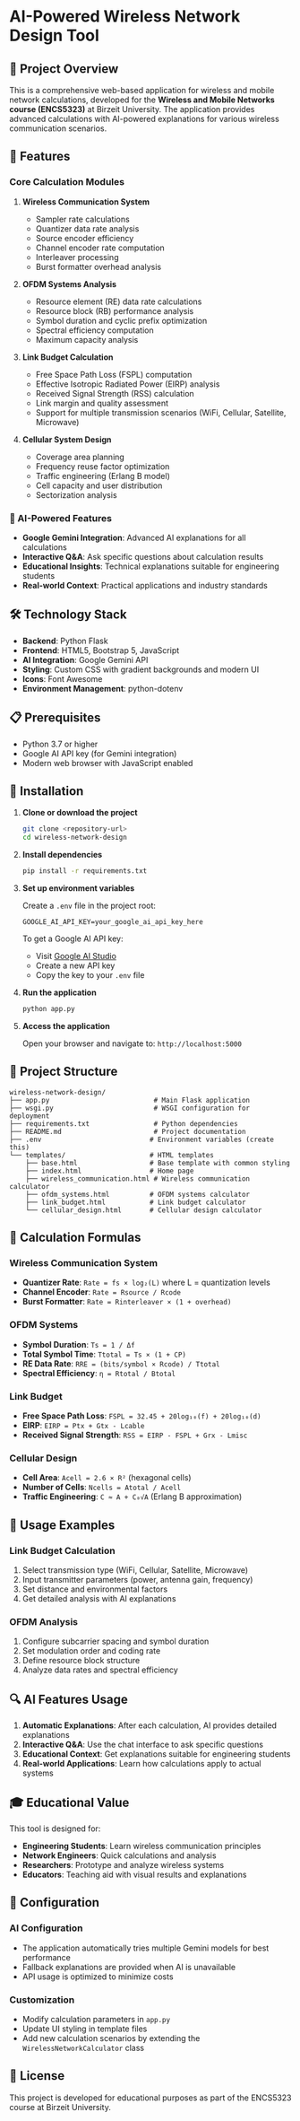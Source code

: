 # AI-Powered Wireless Network Design Tool

## 🚀 Project Overview

This is a comprehensive web-based application for wireless and mobile network calculations, developed for the **Wireless and Mobile Networks course (ENCS5323)** at Birzeit University. The application provides advanced calculations with AI-powered explanations for various wireless communication scenarios.

## 📡 Features

### Core Calculation Modules

1. **Wireless Communication System**
   - Sampler rate calculations
   - Quantizer data rate analysis
   - Source encoder efficiency
   - Channel encoder rate computation
   - Interleaver processing
   - Burst formatter overhead analysis

2. **OFDM Systems Analysis**
   - Resource element (RE) data rate calculations
   - Resource block (RB) performance analysis
   - Symbol duration and cyclic prefix optimization
   - Spectral efficiency computation
   - Maximum capacity analysis

3. **Link Budget Calculation**
   - Free Space Path Loss (FSPL) computation
   - Effective Isotropic Radiated Power (EIRP) analysis
   - Received Signal Strength (RSS) calculation
   - Link margin and quality assessment
   - Support for multiple transmission scenarios (WiFi, Cellular, Satellite, Microwave)

4. **Cellular System Design**
   - Coverage area planning
   - Frequency reuse factor optimization
   - Traffic engineering (Erlang B model)
   - Cell capacity and user distribution
   - Sectorization analysis

### 🤖 AI-Powered Features

- **Google Gemini Integration**: Advanced AI explanations for all calculations
- **Interactive Q&A**: Ask specific questions about calculation results
- **Educational Insights**: Technical explanations suitable for engineering students
- **Real-world Context**: Practical applications and industry standards

## 🛠️ Technology Stack

- **Backend**: Python Flask
- **Frontend**: HTML5, Bootstrap 5, JavaScript
- **AI Integration**: Google Gemini API
- **Styling**: Custom CSS with gradient backgrounds and modern UI
- **Icons**: Font Awesome
- **Environment Management**: python-dotenv

## 📋 Prerequisites

- Python 3.7 or higher
- Google AI API key (for Gemini integration)
- Modern web browser with JavaScript enabled

## 🔧 Installation

1. **Clone or download the project**
   ```bash
   git clone <repository-url>
   cd wireless-network-design
   ```

2. **Install dependencies**
   ```bash
   pip install -r requirements.txt
   ```

3. **Set up environment variables**
   
   Create a `.env` file in the project root:
   ```env
   GOOGLE_AI_API_KEY=your_google_ai_api_key_here
   ```

   To get a Google AI API key:
   - Visit [Google AI Studio](https://ai.google.dev/)
   - Create a new API key
   - Copy the key to your `.env` file

4. **Run the application**
   ```bash
   python app.py
   ```

5. **Access the application**
   
   Open your browser and navigate to: `http://localhost:5000`

## 📁 Project Structure

```
wireless-network-design/
├── app.py                          # Main Flask application
├── wsgi.py                         # WSGI configuration for deployment
├── requirements.txt                # Python dependencies
├── README.md                       # Project documentation
├── .env                           # Environment variables (create this)
└── templates/                     # HTML templates
    ├── base.html                  # Base template with common styling
    ├── index.html                 # Home page
    ├── wireless_communication.html # Wireless communication calculator
    ├── ofdm_systems.html          # OFDM systems calculator
    ├── link_budget.html           # Link budget calculator
    └── cellular_design.html       # Cellular design calculator
```

## 🧮 Calculation Formulas

### Wireless Communication System
- **Quantizer Rate**: `Rate = fs × log₂(L)` where L = quantization levels
- **Channel Encoder**: `Rate = Rsource / Rcode`
- **Burst Formatter**: `Rate = Rinterleaver × (1 + overhead)`

### OFDM Systems
- **Symbol Duration**: `Ts = 1 / Δf`
- **Total Symbol Time**: `Ttotal = Ts × (1 + CP)`
- **RE Data Rate**: `RRE = (bits/symbol × Rcode) / Ttotal`
- **Spectral Efficiency**: `η = Rtotal / Btotal`

### Link Budget
- **Free Space Path Loss**: `FSPL = 32.45 + 20log₁₀(f) + 20log₁₀(d)`
- **EIRP**: `EIRP = Ptx + Gtx - Lcable`
- **Received Signal Strength**: `RSS = EIRP - FSPL + Grx - Lmisc`

### Cellular Design
- **Cell Area**: `Acell = 2.6 × R²` (hexagonal cells)
- **Number of Cells**: `Ncells = Atotal / Acell`
- **Traffic Engineering**: `C ≈ A + C₀√A` (Erlang B approximation)

## 🎯 Usage Examples

### Link Budget Calculation
1. Select transmission type (WiFi, Cellular, Satellite, Microwave)
2. Input transmitter parameters (power, antenna gain, frequency)
3. Set distance and environmental factors
4. Get detailed analysis with AI explanations

### OFDM Analysis
1. Configure subcarrier spacing and symbol duration
2. Set modulation order and coding rate
3. Define resource block structure
4. Analyze data rates and spectral efficiency

## 🔍 AI Features Usage

1. **Automatic Explanations**: After each calculation, AI provides detailed explanations
2. **Interactive Q&A**: Use the chat interface to ask specific questions
3. **Educational Context**: Get explanations suitable for engineering students
4. **Real-world Applications**: Learn how calculations apply to actual systems

## 🎓 Educational Value

This tool is designed for:
- **Engineering Students**: Learn wireless communication principles
- **Network Engineers**: Quick calculations and analysis
- **Researchers**: Prototype and analyze wireless systems
- **Educators**: Teaching aid with visual results and explanations

## 🔧 Configuration

### AI Configuration
- The application automatically tries multiple Gemini models for best performance
- Fallback explanations are provided when AI is unavailable
- API usage is optimized to minimize costs

### Customization
- Modify calculation parameters in `app.py`
- Update UI styling in template files
- Add new calculation scenarios by extending the `WirelessNetworkCalculator` class

## 📄 License

This project is developed for educational purposes as part of the ENCS5323 course at Birzeit University.

